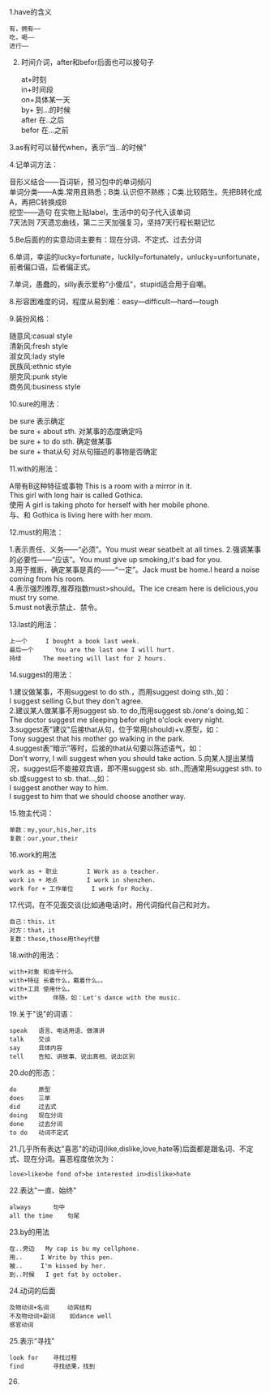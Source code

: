 1.have的含义

    有，拥有——   
    吃，喝——   
    进行—— 

2. 时间介词，after和befor后面也可以接句子

    at+时刻  
    in+时间段  
    on+具体某一天  
    by+    到...的时候  
    after    在..之后  
    befor    在...之前  
  	
3.as有时可以替代when，表示“当...的时候”

4.记单词方法：

  音形义结合——百词斩，预习包中的单词频闪  
  单词分类——A类.常用且熟悉；B类.认识但不熟练；C类.比较陌生。先把B转化成A，再把C转换成B  
  挖空——造句  在实物上贴label，生活中的句子代入该单词  
  7天法则   7天遗忘曲线，第二三天加强复习，坚持7天行程长期记忆  
  
5.Be后面的的实意动词主要有：现在分词、不定式、过去分词

6.单词，幸运的lucky=fortunate，luckily=fortunately，unlucky=unfortunate，前者偏口语，后者偏正式。

7.单词，愚蠢的，silly表示爱称“小傻瓜”，stupid适合用于自嘲。

8.形容困难度的词，程度从易到难：easy—difficult—hard—tough

9.装扮风格：

  随意风:casual style  
  清新风:fresh style  
  淑女风:lady style  
  民族风:ethnic style  
  朋克风:punk style  
  商务风:business style  

10.sure的用法：

  be sure   表示确定  
  be sure + about sth.    对某事的态度确定吗  
  be sure + to do sth.    确定做某事  
  be sure + that从句    对从句描述的事物是否确定  
  
11.with的用法：

  A带有B这种特征或事物   This is a room with a mirror in it.  
                      This girl with long hair is called Gothica.                      
  使用    A girl is taking photo for herself with her mobile phone.  
  与、和   Gothica is living here with her mom.  
  
12.must的用法：
  
  1.表示责任、义务——“必须”。You must wear seatbelt at all times.
  2.强调某事的必要性——“应该”。You must give up smoking,it's bad for you.  
  3.用于推断，确定某事是真的——“一定”。Jack must be home.I heard a noise coming from his room.  
  4.表示强烈推荐,推荐指数must>should。The ice cream here is delicious,you must try some.  
  5.must not表示禁止、禁令。
  
13.last的用法：

	上一个     I bought a book last week.    
	最后一个      You are the last one I will hurt.    
	持续      The meeting will last for 2 hours.    
  
14.suggest的用法：

  1.建议做某事，不用suggest to do sth.，而用suggest doing sth.,如：  
      I suggest selling G,but they don't agree.  
  2.建议某人做某事不用suggest sb. to do,而用suggest sb./one's doing,如：  
      The doctor suggest me sleeping befor eight o'clock every night.  
  3.suggest表"建议"后接that从句，位于常用(should)+v.原型，如：  
      Tony suggest that his mother go walking in the park.   
  4.suggest表“暗示”等时，后接的that从句要以陈述语气，如：  
      Don't worry, I will suggest when you should take action.
  5.向某人提出某情况，suggest后不能接双宾语，即不用suggest sb. sth.,而通常用suggest sth. to sb.或suggest to sb. that...,如：  
      I suggest another way to him.    
      I suggest to him that we should choose another way.

15.物主代词：

	单数：my,your,his,her,its
	复数：our,your,their

16.work的用法

	work as + 职业		I Work as a teacher.
	work in + 地点		I work in shenzhen.
	work for + 工作单位		I work for Rocky.

17.代词，在不见面交谈(比如通电话)时，用代词指代自己和对方。

	自己：this，it
	对方：that，it
	复数：these,those用they代替

18.with的用法：

	with+对象	和谁干什么
	with+特征	长着什么，戴着什么。。
	with+工具	使用什么。
	with+		伴随，如：Let's dance with the music.

19.关于"说"的词语：
	
	speak	语言、电话用语、做演讲
	talk	交谈
	say		具体内容
	tell	告知、讲故事、说出真相、说出区别

20.do的形态：

	do		原型
	does	三单
	did		过去式
	doing	现在分词
	done	过去分词
	to do	动词不定式

21.几乎所有表达"喜恶"的动词(like,dislike,love,hate等)后面都是跟名词、不定式、现在分词。喜恶程度依次为：

	love>like>be fond of>be interested in>dislike>hate

22.表达"一直、始终"
	
	always		句中
	all the time	句尾

23.by的用法
	
	在..旁边	My cap is bu my cellphone.
	用..		I Write by this pen.
	被..		I'm kissed by her.
	到..时候	I get fat by october.

24.动词的后面

	及物动词+名词		动宾结构
	不及物动词+副词	如dance well
	感官动词

25.表示“寻找”

	look for	寻找过程
	find		寻找结果，找到

26.
	